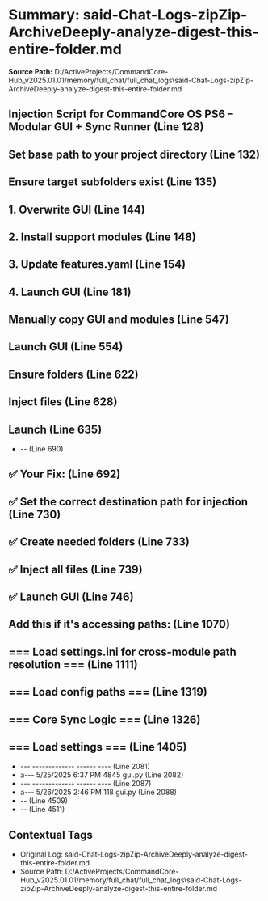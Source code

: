 # Summary: said-Chat-Logs-zipZip-ArchiveDeeply-analyze-digest-this-entire-folder.md

**Source Path:** D:/ActiveProjects/CommandCore-Hub_v2025.01.01/memory/full_chat/full_chat_logs\said-Chat-Logs-zipZip-ArchiveDeeply-analyze-digest-this-entire-folder.md

## Injection Script for CommandCore OS PS6 – Modular GUI + Sync Runner (Line 128)

## Set base path to your project directory (Line 132)

## Ensure target subfolders exist (Line 135)

## 1. Overwrite GUI (Line 144)

## 2. Install support modules (Line 148)

## 3. Update features.yaml (Line 154)

## 4. Launch GUI (Line 181)

## Manually copy GUI and modules (Line 547)

## Launch GUI (Line 554)

## Ensure folders (Line 622)

## Inject files (Line 628)

## Launch (Line 635)
- -- (Line 690)

## ✅ Your Fix: (Line 692)

## ✅ Set the correct destination path for injection (Line 730)

## ✅ Create needed folders (Line 733)

## ✅ Inject all files (Line 739)

## ✅ Launch GUI (Line 746)

## Add this if it's accessing paths: (Line 1070)

## === Load settings.ini for cross-module path resolution === (Line 1111)

## === Load config paths === (Line 1319)

## === Core Sync Logic === (Line 1326)

## === Load settings === (Line 1405)
- ---                 -------------         ------ ---- (Line 2081)
- a---           5/25/2025  6:37 PM           4845 gui.py (Line 2082)
- ---                 -------------         ------ ---- (Line 2087)
- a---           5/26/2025  2:46 PM            118 gui.py (Line 2088)
- -- (Line 4509)
- -- (Line 4511)

## Contextual Tags
- Original Log: said-Chat-Logs-zipZip-ArchiveDeeply-analyze-digest-this-entire-folder.md
- Source Path: D:/ActiveProjects/CommandCore-Hub_v2025.01.01/memory/full_chat/full_chat_logs\said-Chat-Logs-zipZip-ArchiveDeeply-analyze-digest-this-entire-folder.md
